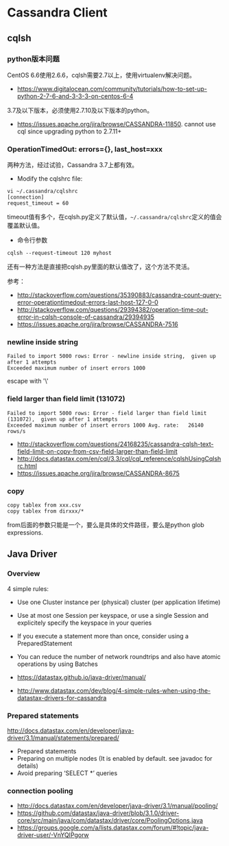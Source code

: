 # Cassandra Client

## cqlsh
### python版本问题

CentOS 6.6使用2.6.6，cqlsh需要2.7以上，使用virtualenv解决问题。

* https://www.digitalocean.com/community/tutorials/how-to-set-up-python-2-7-6-and-3-3-3-on-centos-6-4

3.7及以下版本，必须使用2.7.10及以下版本的python。

* https://issues.apache.org/jira/browse/CASSANDRA-11850. cannot use cql since upgrading python to 2.7.11+

### OperationTimedOut: errors={}, last_host=xxx

两种方法，经过试验，Cassandra 3.7上都有效。

* Modify the cqlshrc file:

```
vi ~/.cassandra/cqlshrc
[connection]
request_timeout = 60
```

timeout值有多个，在cqlsh.py定义了默认值，`~/.cassandra/cqlshrc`定义的值会覆盖默认值。

* 命令行参数

```
cqlsh --request-timeout 120 myhost
```

还有一种方法是直接把cqlsh.py里面的默认值改了，这个方法不灵活。

参考：

* http://stackoverflow.com/questions/35390883/cassandra-count-query-error-operationtimedout-errors-last-host-127-0-0
* http://stackoverflow.com/questions/29394382/operation-time-out-error-in-cqlsh-console-of-cassandra/29394935
* https://issues.apache.org/jira/browse/CASSANDRA-7516

### newline inside string

```
Failed to import 5000 rows: Error - newline inside string,  given up after 1 attempts
Exceeded maximum number of insert errors 1000
```

escape with '\\'


### field larger than field limit (131072)

```
Failed to import 5000 rows: Error - field larger than field limit (131072),  given up after 1 attempts
Exceeded maximum number of insert errors 1000 Avg. rate:   26140 rows/s
```

* http://stackoverflow.com/questions/24168235/cassandra-cqlsh-text-field-limit-on-copy-from-csv-field-larger-than-field-limit
* http://docs.datastax.com/en/cql/3.3/cql/cql_reference/cqlshUsingCqlshrc.html
* https://issues.apache.org/jira/browse/CASSANDRA-8675

### copy

```
copy tablex from xxx.csv
copy tablex from dirxxx/*
```

from后面的参数只能是一个，要么是具体的文件路径，要么是python glob expressions.

## Java Driver


### Overview

4 simple rules:

* Use one Cluster instance per (physical) cluster (per application lifetime)
* Use at most one Session per keyspace, or use a single Session and explicitely specify the keyspace in your queries
* If you execute a statement more than once, consider using a PreparedStatement
* You can reduce the number of network roundtrips and also have atomic operations by using Batches

* https://datastax.github.io/java-driver/manual/
* http://www.datastax.com/dev/blog/4-simple-rules-when-using-the-datastax-drivers-for-cassandra

### Prepared statements

http://docs.datastax.com/en/developer/java-driver/3.1/manual/statements/prepared/

* Prepared statements
* Preparing on multiple nodes (It is enabled by default. see javadoc for details)
* Avoid preparing ‘SELECT *’ queries

### connection pooling

* http://docs.datastax.com/en/developer/java-driver/3.1/manual/pooling/
* https://github.com/datastax/java-driver/blob/3.1.0/driver-core/src/main/java/com/datastax/driver/core/PoolingOptions.java
* https://groups.google.com/a/lists.datastax.com/forum/#!topic/java-driver-user/-VnYQIPgorw

